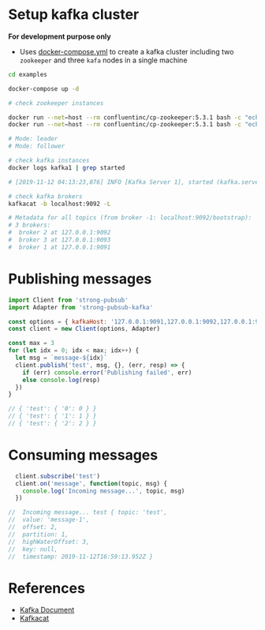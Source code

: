 # Setup kafka cluster
**For development purpose only**

- Uses [docker-compose.yml](kafka-cluster/docker-compose.yml) to create a kafka cluster including two `zookeeper` and three `kafa` nodes in a single machine

```sh
cd examples

docker-compose up -d

# check zookeeper instances

docker run --net=host --rm confluentinc/cp-zookeeper:5.3.1 bash -c "echo stat | nc localhost 2181 | grep Mode"
docker run --net=host --rm confluentinc/cp-zookeeper:5.3.1 bash -c "echo stat | nc localhost 2182 | grep Mode"

# Mode: leader
# Mode: follower

# check kafka instances
docker logs kafka1 | grep started

# [2019-11-12 04:13:23,876] INFO [Kafka Server 1], started (kafka.server.KafkaServer)

# check kafka brokers
kafkacat -b localhost:9092 -L

# Metadata for all topics (from broker -1: localhost:9092/bootstrap):
# 3 brokers:
#  broker 2 at 127.0.0.1:9092
#  broker 3 at 127.0.0.1:9093
#  broker 1 at 127.0.0.1:9091
```

# Publishing messages

```javascript
import Client from 'strong-pubsub'
import Adapter from 'strong-pubsub-kafka'

const options = { kafkaHost: '127.0.0.1:9091,127.0.0.1:9092,127.0.0.1:9093' }
const client = new Client(options, Adapter)

const max = 3
for (let idx = 0; idx < max; idx++) {
  let msg = `message-${idx}`
  client.publish('test', msg, {}, (err, resp) => {
    if (err) console.error('Publishing failed', err)
    else console.log(resp)
  })
}

// { 'test': { '0': 0 } }
// { 'test': { '1': 1 } }
// { 'test': { '2': 2 } }
```

# Consuming messages

```javascript
  client.subscribe('test')
  client.on('message', function(topic, msg) {
    console.log('Incoming message...', topic, msg)
  })

//  Incoming message... test { topic: 'test',
//  value: 'message-1',
//  offset: 2,
//  partition: 1,
//  highWaterOffset: 3,
//  key: null,
//  timestamp: 2019-11-12T16:59:13.952Z }
```

# References

- [Kafka Document](https://kafka.apache.org/documentation/)
- [Kafkacat](https://github.com/edenhill/kafkacat)
